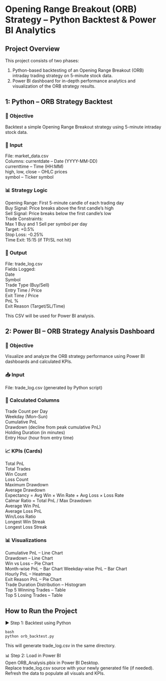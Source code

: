 # Opening Range Breakout (ORB) Strategy – Python Backtest & Power BI Analytics

## Project Overview  
This project consists of two phases:  
1. Python-based backtesting of an Opening Range Breakout (ORB) intraday trading strategy on 5-minute stock data.  
2. Power BI dashboard for in-depth performance analytics and visualization of the ORB strategy results.  

## 1: Python – ORB Strategy Backtest  
### 🎯 Objective  
Backtest a simple Opening Range Breakout strategy using 5-minute intraday stock data.

### 📂 Input
File: market_data.csv  
Columns:
currentdate – Date (YYYY-MM-DD)  
currenttime – Time (HH:MM)  
high, low, close – OHLC prices  
symbol – Ticker symbol  

### 📊 Strategy Logic  
Opening Range: First 5-minute candle of each trading day   
Buy Signal: Price breaks above the first candle’s high  
Sell Signal: Price breaks below the first candle’s low  
Trade Constraints:  
Max 1 Buy and 1 Sell per symbol per day  
Target: +0.5%  
Stop Loss: -0.25%  
Time Exit: 15:15 (if TP/SL not hit)  

### 📝 Output
File: trade_log.csv  
Fields Logged:  
Date  
Symbol  
Trade Type (Buy/Sell)  
Entry Time / Price  
Exit Time / Price  
PnL %  
Exit Reason (Target/SL/Time)  

This CSV will be used for Power BI analysis.  

## 2: Power BI – ORB Strategy Analysis Dashboard  
### 🎯 Objective  
Visualize and analyze the ORB strategy performance using Power BI dashboards and calculated KPIs.  

### 📥 Input  
File: trade_log.csv (generated by Python script)  

### 🧮 Calculated Columns  
Trade Count per Day  
Weekday (Mon–Sun)  
Cumulative PnL  
Drawdown (decline from peak cumulative PnL)  
Holding Duration (in minutes)  
Entry Hour (hour from entry time)  

### 📈 KPIs (Cards)  
Total PnL  
Total Trades  
Win Count  
Loss Count  
Maximum Drawdown  
Average Drawdown  
Expectancy = Avg Win × Win Rate + Avg Loss × Loss Rate  
Calmar Ratio = Total PnL / Max Drawdown  
Average Win PnL  
Average Loss PnL  
Win/Loss Ratio  
Longest Win Streak  
Longest Loss Streak  

### 📊 Visualizations  
Cumulative PnL – Line Chart  
Drawdown – Line Chart  
Win vs Loss – Pie Chart  
Month-wise PnL – Bar Chart 
Weekday-wise PnL – Bar Chart  
Hourly PnL – Heatmap  
Exit Reason PnL – Pie Chart  
Trade Duration Distribution – Histogram  
Top 5 Winning Trades – Table  
Top 5 Losing Trades – Table  

## How to Run the Project  
▶️ Step 1: Backtest using Python  
```
bash
python orb_backtest.py
```
This will generate trade_log.csv in the same directory.  

📊 Step 2: Load in Power BI  
Open ORB_Analysis.pbix in Power BI Desktop.  
Replace trade_log.csv source with your newly generated file (if needed).  
Refresh the data to populate all visuals and KPIs.  



